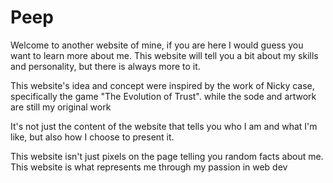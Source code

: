# Peep

Welcome to another website of mine, if you
are here I would guess you want to learn more about me. This website
will tell you a bit about my skills and personality, but there is always more to it.

This website's idea and concept were inspired by the work of Nicky case, specifically
the game "The Evolution of Trust". while the sode and artwork are still my original work

It's not just the content of the website that tells you who I am and
what I'm like, but also how I choose to present it.

This website isn't just pixels on the page telling you random facts about me.
This website is what represents me through my passion in web dev
